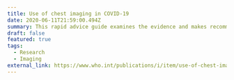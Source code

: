 ```yaml
---
title: Use of chest imaging in COVID-19
date: 2020-06-11T21:59:00.494Z
summary: This rapid advice guide examines the evidence and makes recommendations for the use of chest imaging in acute care of adult patients with suspected, probable or confirmed COVID-19. Imaging modalities considered are radiography, computed tomography and ultrasound. This guide addresses the care pathway from presentation of the patient to a health facility to patient discharge. It considers different levels of disease severity, from asymptomatic individuals to critically ill patients. Accounting for variations in the benefits and harms of chest imaging in different situations, remarks are provided to describe the circumstances under which each recommendation would benefit patients. The guide also includes implementation considerations for different settings, provides suggestions for impact monitoring and evaluation and identifies knowledge gaps meriting further research.
draft: false
featured: true
tags:
  - Research
  - Imaging
external_link: https://www.who.int/publications/i/item/use-of-chest-imaging-in-covid-19
---
```

